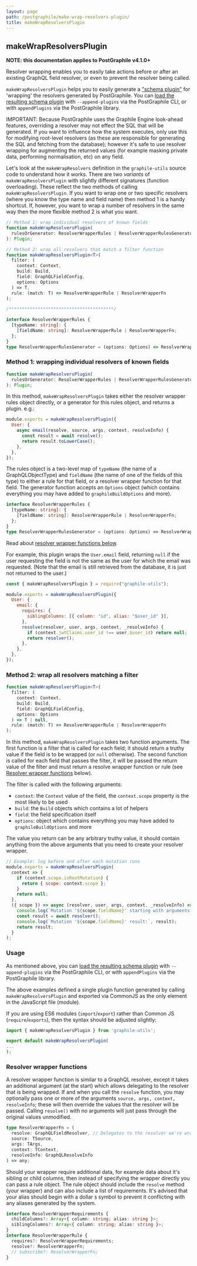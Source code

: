 ```yaml
---
layout: page
path: /postgraphile/make-wrap-resolvers-plugin/
title: makeWrapResolversPlugin
---
```


## makeWrapResolversPlugin

**NOTE: this documentation applies to PostGraphile v4.1.0+**

Resolver wrapping enables you to easily take actions before or after an existing GraphQL field resolver, or even to prevent the resolver being called.

`makeWrapResolversPlugin` helps you to easily generate a ["schema plugin"](/postgraphile/extending/) for 'wrapping' the resolvers generated by PostGraphile. You can [load the resulting schema plugin](https://www.graphile.org/postgraphile/extending/#loading-plugins) with `--append-plugins` via the PostGraphile CLI, or with `appendPlugins` via the PostGraphile library.

IMPORTANT: Because PostGraphile uses the Graphile Engine look-ahead features, overriding a resolver may not effect the SQL that will be generated. If you want to influence how the system executes, only use this for modifying root-level resolvers (as these are responsible for generating the SQL and fetching from the database); however it's safe to use resolver wrapping for augmenting the returned values (for example masking private data, performing normalisation, etc) on any field.

Let's look at the `makeWrapResolvers` definition in the `graphile-utils` source code to understand how it works.
There are two _variants_ of `makeWrapResolversPlugin` with slightly different signatures (function overloading).
These reflect the two methods of calling `makeWrapResolversPlugin`.
If you want to wrap one or two specific resolvers (where you know the type name and field name) then method 1 is a handy shortcut. If, however, you want to wrap a number of resolvers in the same way then the more flexible method 2 is what you want.

```typescript
// Method 1: wrap individual resolvers of known fields
function makeWrapResolversPlugin(
  rulesOrGenerator: ResolverWrapperRules | ResolverWrapperRulesGenerator
): Plugin;

// Method 2: wrap all resolvers that match a filter function
function makeWrapResolversPlugin<T>(
  filter: (
    context: Context,
    build: Build,
    field: GraphQLFieldConfig,
    options: Options
  ) => T,
  rule: (match: T) => ResolverWrapperRule | ResolverWrapperFn
);

/****************************************/

interface ResolverWrapperRules {
  [typeName: string]: {
    [fieldName: string]: ResolverWrapperRule | ResolverWrapperFn;
  };
}
type ResolverWrapperRulesGenerator = (options: Options) => ResolverWrapperRules;
```

### Method 1: wrapping individual resolvers of known fields

```typescript
function makeWrapResolversPlugin(
  rulesOrGenerator: ResolverWrapperRules | ResolverWrapperRulesGenerator
): Plugin;
```

In this method, `makeWrapResolversPlugin` takes either the resolver wrapper rules object directly, or a generator for this rules object, and returns a plugin. e.g.:

```js
module.exports = makeWrapResolversPlugin({
  User: {
    async email(resolve, source, args, context, resolveInfo) {
      const result = await resolve();
      return result.toLowerCase();
    },
  },
});
```

The rules object is a two-level map of `typeName` (the name of a GraphQLObjectType) and `fieldName` (the name of one of the fields of this type) to either a rule for that field, or a resolver wrapper function for that field. The generator function accepts an `Options` object (which contains everything you may have added to `graphileBuildOptions` and more).

```ts
interface ResolverWrapperRules {
  [typeName: string]: {
    [fieldName: string]: ResolverWrapperRule | ResolverWrapperFn;
  };
}
type ResolverWrapperRulesGenerator = (options: Options) => ResolverWrapperRules;
```

Read about [resolver wrapper functions below](#resolver-wrapper-functions).

For example, this plugin wraps the `User.email` field, returning `null` if
the user requesting the field is not the same as the user for which the email
was requested. (Note that the email is still retrieved from the database, it
is just not returned to the user.)

```js
const { makeWrapResolversPlugin } = require("graphile-utils");

module.exports = makeWrapResolversPlugin({
  User: {
    email: {
      requires: {
        siblingColumns: [{ column: "id", alias: "$user_id" }],
      },
      resolve(resolver, user, args, context, _resolveInfo) {
        if (context.jwtClaims.user_id !== user.$user_id) return null;
        return resolver();
      },
    },
  },
});
```

### Method 2: wrap all resolvers matching a filter

```typescript
function makeWrapResolversPlugin<T>(
  filter: (
    context: Context,
    build: Build,
    field: GraphQLFieldConfig,
    options: Options
  ) => T | null,
  rule: (match: T) => ResolverWrapperRule | ResolverWrapperFn
);
```

In this method, `makeWrapResolversPlugin` takes two function arguments. The first function is a filter that is called for each field; it should return a truthy value if the field is to be wrapped (or `null` otherwise). The second function is called for each field that passes the filter, it will be passed the return value of the filter and must return a resolve wrapper function or rule (see [Resolver wrapper functions](#resolver-wrapper-functions) below).

The filter is called with the following arguments:

* `context`: the `Context` value of the field, the `context.scope` property is the most likely to be used
* `build`: the `Build` objects which contains a lot of helpers
* `field`: the field specification itself
* `options`: object which contains everything you may have added to `graphileBuildOptions` and more

The value you return can be any arbitrary truthy value, it should contain anything from the above arguments that you need to create your resolver wrapper.

```js
// Example: log before and after each mutation runs
module.exports = makeWrapResolversPlugin(
  context => {
    if (context.scope.isRootMutation) {
      return { scope: context.scope };
    }
    return null;
  },
  ({ scope }) => async (resolver, user, args, context, _resolveInfo) => {
    console.log(`Mutation '${scope.fieldName}' starting with arguments:`, args);
    const result = await resolver();
    console.log(`Mutation '${scope.fieldName}' result:`, result);
    return result;
  }
);
```

### Usage

As mentioned above, you can [load the resulting schema plugin](https://www.graphile.org/postgraphile/extending/#loading-plugins) with `--append-plugins` via the PostGraphile CLI, or with `appendPlugins` via the PostGraphile library.

The above examples defined a single plugin function generated by calling `makeWrapResolversPlugin` and exported via CommonJS as the only element in the JavaScript file (module).

If you are using ES6 modules (`import`/`export`) rather than Common JS (`require`/`exports`), then the syntax should be adjusted slightly:

```js
import { makeWrapResolversPlugin } from 'graphile-utils';

export default makeWrapResolversPlugin(
...
);
```


### Resolver wrapper functions

A resolver wrapper function is similar to a GraphQL resolver, except it takes an additional argument (at the start) which allows delegating to the resolver that is being wrapped. If and when you call the `resolve` function, you may optionally pass one or more of the arguments `source, args, context, resolveInfo`; these will then override the values that the resolver will be passed. Calling `resolve()` with no arguments will just pass through the original values unmodified.

```ts
type ResolverWrapperFn = (
  resolve: GraphQLFieldResolver, // Delegates to the resolver we're wrapping
  source: TSource,
  args: TArgs,
  context: TContext,
  resolveInfo: GraphQLResolveInfo
) => any;
```

Should your wrapper require additional data, for example data about it's
sibling or child columns, then instead of specifying the wrapper directly you
can pass a rule object. The rule object should include the `resolve` method
(your wrapper) and can also include a list of requirements. It's advised that
your alias should begin with a dollar `$` symbol to prevent it conflicting
with any aliases generated by the system.

```ts
interface ResolverWrapperRequirements {
  childColumns?: Array<{ column: string; alias: string }>;
  siblingColumns?: Array<{ column: string; alias: string }>;
}
interface ResolverWrapperRule {
  requires?: ResolverWrapperRequirements;
  resolve?: ResolverWrapperFn;
  // subscribe?: ResolverWrapperFn;
}
```
